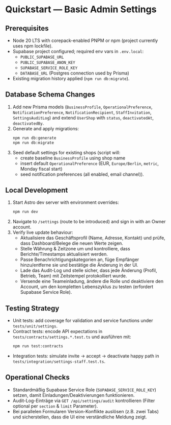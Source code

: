 # Quickstart — Basic Admin Settings

## Prerequisites
- Node 20 LTS with corepack-enabled PNPM or npm (project currently uses npm lockfile).
- Supabase project configured; required env vars in `.env.local`:
  - `PUBLIC_SUPABASE_URL`
  - `PUBLIC_SUPABASE_ANON_KEY`
  - `SUPABASE_SERVICE_ROLE_KEY`
  - `DATABASE_URL` (Postgres connection used by Prisma)
- Existing migration history applied (`npm run db:migrate`).

## Database Schema Changes
1. Add new Prisma models (`BusinessProfile`, `OperationalPreference`, `NotificationPreference`, `NotificationRecipient`, `StaffInvitation`, `SettingsAuditLog`) and extend `UserShop` with `status`, `deactivatedAt`, `deactivatedBy`.
2. Generate and apply migrations:
   ```bash
   npm run db:generate
   npm run db:migrate
   ```
3. Seed default settings for existing shops (script will:
   - create baseline `BusinessProfile` using shop name
   - insert default `OperationalPreference` (EUR, `Europe/Berlin`, `metric`, Monday fiscal start)
   - seed notification preferences (all enabled, email channel)).

## Local Development
1. Start Astro dev server with environment overrides:
   ```bash
   npm run dev
   ```
2. Navigate to `/settings` (route to be introduced) and sign in with an Owner account.
3. Verify live update behaviour:
   - Aktualisiere das Geschäftsprofil (Name, Adresse, Kontakt) und prüfe, dass Dashboard/Belege die neuen Werte zeigen.
   - Stelle Währung & Zeitzone um und kontrolliere, dass Berichte/Timestamps aktualisiert werden.
   - Passe Benachrichtigungskategorien an, füge Empfänger hinzu/entferne sie und bestätige die Änderung in der UI.
   - Lade das Audit-Log und stelle sicher, dass jede Änderung (Profil, Betrieb, Team) mit Zeitstempel protokolliert wurde.
   - Versende eine Teameinladung, ändere die Rolle und deaktiviere den Account, um den kompletten Lebenszyklus zu testen (erfordert Supabase Service Role).

## Testing Strategy
- Unit tests: add coverage for validation and service functions under `tests/unit/settings`.
- Contract tests: encode API expectations in `tests/contracts/settings.*.test.ts` und ausführen mit:
  ```bash
  npm run test:contracts
  ```
- Integration tests: simulate invite → accept → deactivate happy path in `tests/integration/settings-staff.test.ts`.

## Operational Checks
- Standardmäßig Supabase Service Role (`SUPABASE_SERVICE_ROLE_KEY`) setzen, damit Einladungen/Deaktivierungen funktionieren.
- Audit-Log-Einträge via `GET /api/settings/audit` kontrollieren (Filter optional per `section` & `limit` Parameter).
- Bei parallelen Formularen Version-Konflikte auslösen (z.B. zwei Tabs) und sicherstellen, dass die UI eine verständliche Meldung zeigt.
